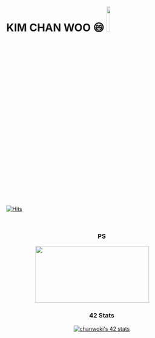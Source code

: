 # KIM CHAN WOO 😄 <a href="https://profile.intra.42.fr/" target="_blank"><img style="width : 13%;" src="https://img.shields.io/badge/Seoul 8th-000000?style=flat&logo=42&logoColor=white"/></a>

<!--
**kcwww/kcwww** is a ✨ _special_ ✨ repository because its `README.md` (this file) appears on your GitHub profile.

Here are some ideas to get you started:

- 🔭 I’m currently working on ...
- 🌱 I’m currently learning ...
- 👯 I’m looking to collaborate on ...
- 🤔 I’m looking for help with ...
- 💬 Ask me about ...
- 📫 How to reach me: ...
- 😄 Pronouns: ...
- ⚡ Fun fact: ...
-->
	
[![Hits](https://hits.seeyoufarm.com/api/count/incr/badge.svg?url=https%3A%2F%2Fgithub.com%2Fkcwww&count_bg=%23D7D71B&title_bg=%23C14FDD&icon=codeigniter.svg&icon_color=%23E7E7E7&title=VISIT&edge_flat=false)](https://hits.seeyoufarm.com)



<br>


<div align='center'>
	<h3>PS</h3>
<span style="margin-right : 50px">

<img src="http://mazassumnida.wtf/api/v2/generate_badge?boj=cwkim0321" width=300px height=150px>
<!--<img src="http://mazandi.herokuapp.com/api?handle=cwkim0321&theme=warm"/ width=300px height=150px>-->
</span>
	<br>
	<h3>42 Stats</h3>
<span>
<a href="https://github.com/JaeSeoKim/badge42"><img src="https://badge42.vercel.app/api/v2/clgp9vry9003009l5xrfpy5zq/stats?cursusId=21&coalitionId=88" alt="chanwoki's 42 stats" /></a>
</span>
</div>

<!--
- <img src="https://github.com/kcwww/kcwww/assets/98443541/3e5c6782-0494-4905-90f1-8dada36cdf32" width="16"> 42 서울 8기 Cadet 2022.11.07 ~


- <img src="https://user-images.githubusercontent.com/39405316/186857877-b1b4c4e2-5e83-433e-922b-73c61dbdf992.png" width="16"> 네이버 부스트캠프 Web 챌린지 과정 2023.07.10 ~ 2023.08.04

<img src="https://user-images.githubusercontent.com/39405316/186857877-b1b4c4e2-5e83-433e-922b-73c61dbdf992.png" width="16"> 네이버 부스트캠프 Web 멤버십 과정 [2022.08.29 ~ 2022.12.16]
-->

<!-- </p> -->

<!--sns
<h3 align='center'>Contact</h3>
<p align='center'>
<a href="https://www.instagram.com/kcwww.w/"><img src="https://img.shields.io/badge/Instagram-E4405F?style=flat&logo=Instagram&logoColor=white"/></a>&nbsp
<a href="https://www.facebook.com/people/%EA%B9%80%EC%B0%AC%EC%9A%B0/100003078877927/"><img src="https://img.shields.io/badge/Facebook-1877F2?style=flat&logo=Facebook&logoColor=white"/></a>&nbsp
<a href="https://cwkim0321.tistory.com"><img src="https://img.shields.io/badge/Blog-FF9800?style=flat&logo=Blogger&logoColor=white"/></a>&nbsp
<a href="mailto:"cwkim0321@gmail.com"><img src="https://img.shields.io/badge/Gmail-EA4335?style=flat&logo=Gmail&logoColor=white"/></a>&nbsp
</p>
-->

